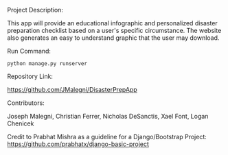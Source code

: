 Project Description:

  This app will provide an educational infographic and personalized disaster preparation checklist based on a user's specific circumstance. The website also generates an easy to understand graphic that the user may download. 

Run Command:

    python manage.py runserver

Repository Link:

  https://github.com/JMalegni/DisasterPrepApp

Contributors:

  Joseph Malegni, Christian Ferrer, Nicholas DeSanctis, Xael Font, Logan Chenicek

Credit to Prabhat Mishra as a guideline for a Django/Bootstrap Project:
https://github.com/prabhatx/django-basic-project
